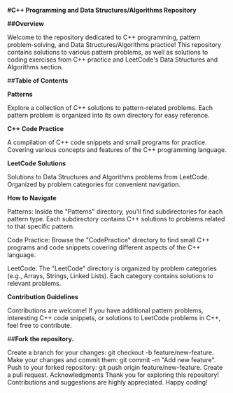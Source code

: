 **#C++ Programming and Data Structures/Algorithms Repository**

**##Overview**

Welcome to the repository dedicated to C++ programming, pattern problem-solving, and Data Structures/Algorithms practice! This repository contains solutions to various pattern problems, as well as solutions to coding exercises from C++ practice and LeetCode's Data Structures and Algorithms section.

##**Table of Contents**

**Patterns**


Explore a collection of C++ solutions to pattern-related problems.
Each pattern problem is organized into its own directory for easy reference.

**C++ Code Practice**


A compilation of C++ code snippets and small programs for practice.
Covering various concepts and features of the C++ programming language.

**LeetCode Solutions**


Solutions to Data Structures and Algorithms problems from LeetCode.
Organized by problem categories for convenient navigation.

**How to Navigate**

Patterns: Inside the "Patterns" directory, you'll find subdirectories for each pattern type. Each subdirectory contains C++ solutions to problems related to that specific pattern.


Code Practice: Browse the "CodePractice" directory to find small C++ programs and code snippets covering different aspects of the C++ language.


LeetCode: The "LeetCode" directory is organized by problem categories (e.g., Arrays, Strings, Linked Lists). Each category contains solutions to relevant problems.


**Contribution Guidelines**

Contributions are welcome! If you have additional pattern problems, interesting C++ code snippets, or solutions to LeetCode problems in C++, feel free to contribute.


##**Fork the repository.**

Create a branch for your changes: git checkout -b feature/new-feature.
Make your changes and commit them: git commit -m "Add new feature".
Push to your forked repository: git push origin feature/new-feature.
Create a pull request.
Acknowledgments
Thank you for exploring this repository! Contributions and suggestions are highly appreciated. Happy coding!
